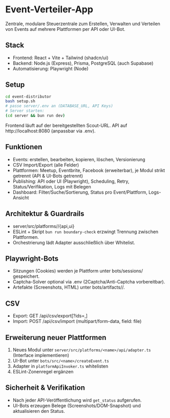 # Event-Verteiler-App

Zentrale, modulare Steuerzentrale zum Erstellen, Verwalten und Verteilen von Events auf mehrere Plattformen per API oder UI-Bot.

## Stack
- Frontend: React + Vite + Tailwind (shadcn/ui)
- Backend: Node.js (Express), Prisma, PostgreSQL (auch Supabase)
- Automatisierung: Playwright (Node)

## Setup
```bash
cd event-distributor
bash setup.sh
# passe server/.env an (DATABASE_URL, API Keys)
# Server starten:
(cd server && bun run dev)
```

Frontend läuft auf der bereitgestellten Scout-URL. API auf http://localhost:8080 (anpassbar via .env).

## Funktionen
- Events: erstellen, bearbeiten, kopieren, löschen, Versionierung
- CSV Import/Export (alle Felder)
- Plattformen: Meetup, Eventbrite, Facebook (erweiterbar), je Modul strikt getrennt (API & UI-Bots getrennt)
- Publishing: API oder UI (Playwright), Scheduling, Retry, Status/Verifikation, Logs mit Belegen
- Dashboard: Filter/Suche/Sortierung, Status pro Event/Plattform, Logs-Ansicht

## Architektur & Guardrails
- server/src/platforms/<plattform>/{api,ui}
- ESLint + Skript `bun run boundary-check` erzwingt Trennung zwischen Plattformen.
- Orchestrierung lädt Adapter ausschließlich über Whitelist.

## Playwright-Bots
- Sitzungen (Cookies) werden je Plattform unter bots/sessions/<plattform> gespeichert.
- Captcha-Solver optional via .env (2Captcha/Anti-Captcha vorbereitbar).
- Artefakte (Screenshots, HTML) unter bots/artifacts/<jobId>/.

## CSV
- Export: GET /api/csv/export[?ids=,]
- Import: POST /api/csv/import (multipart/form-data, field: file)

## Erweiterung neuer Plattformen
1. Neues Modul unter `server/src/platforms/<name>/api/adapter.ts` (Interface implementieren)
2. UI-Bot unter `bots/src/<name>/createEvent.ts`
3. Adapter in `platformApiInvoker.ts` whitelisten
4. ESLint-Zonenregel ergänzen

## Sicherheit & Verifikation
- Nach jeder API-Veröffentlichung wird `get_status` aufgerufen.
- UI-Bots erzeugen Belege (Screenshots/DOM-Snapshot) und aktualisieren den Status.

